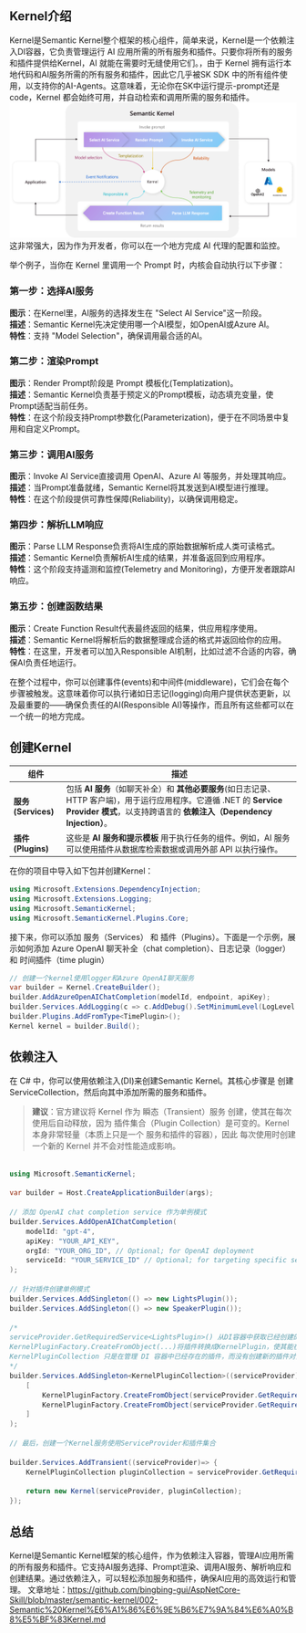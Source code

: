 ## Kernel介绍

Kernel是Semantic Kernel整个框架的核心组件，简单来说，Kernel是一个依赖注入DI容器，它负责管理运行 AI 应用所需的所有服务和插件。只要你将所有的服务和插件提供给Kernel，AI 就能在需要时无缝使用它们。，由于 Kernel 拥有运行本地代码和AI服务所需的所有服务和插件，因此它几乎被SK SDK 中的所有组件使用，以支持你的AI-Agents。这意味着，无论你在SK中运行提示-prompt还是code，Kernel 都会始终可用，并自动检索和调用所需的服务和插件。
![Kernel](/docs/SemanticKernel/Materials/the-kernel-is-at-the-center-of-everything.png)  
这非常强大，因为作为开发者，你可以在一个地方完成 AI 代理的配置和监控。

举个例子，当你在 Kernel 里调用一个 Prompt 时，内核会自动执行以下步骤：

### 第一步：选择AI服务

**图示**：在Kernel里，AI服务的选择发生在 "Select AI Service"这一阶段。  
**描述**：Semantic Kernel先决定使用哪一个AI模型，如OpenAI或Azure AI。  
**特性**：支持 "Model Selection"，确保调用最合适的AI。

### 第二步：渲染Prompt

**图示**：Render Prompt阶段是 Prompt 模板化(Templatization)。  
**描述**：Semantic Kernel负责基于预定义的Prompt模板，动态填充变量，使Prompt适配当前任务。  
**特性**：在这个阶段支持Prompt参数化(Parameterization)，便于在不同场景中复用和自定义Prompt。

### 第三步：调用AI服务

**图示**：Invoke AI Service直接调用 OpenAI、Azure AI 等服务，并处理其响应。  
**描述**：当Prompt准备就绪，Semantic Kernel将其发送到AI模型进行推理。  
**特性**：在这个阶段提供可靠性保障(Reliability)，以确保调用稳定。

### 第四步：解析LLM响应

**图示**：Parse LLM Response负责将AI生成的原始数据解析成人类可读格式。  
**描述**：Semantic Kernel负责解析AI生成的结果，并准备返回到应用程序。  
**特性**：这个阶段支持遥测和监控(Telemetry and Monitoring)，方便开发者跟踪AI响应。

### 第五步：创建函数结果

**图示**：Create Function Result代表最终返回的结果，供应用程序使用。  
**描述**：Semantic Kernel将解析后的数据整理成合适的格式并返回给你的应用。  
**特性**：在这里，开发者可以加入Responsible AI机制，比如过滤不合适的内容，确保AI负责任地运行。

在整个过程中，你可以创建事件(events)和中间件(middleware)，它们会在每个步骤被触发。这意味着你可以执行诸如日志记(logging)向用户提供状态更新，以及最重要的——确保负责任的AI(Responsible AI)等操作，而且所有这些都可以在一个统一的地方完成。

## 创建Kernel

| **组件**   | **描述**  |
|-----------|---------|
| **服务(Services)** | 包括 **AI 服务**（如聊天补全）和 **其他必要服务**(如日志记录、HTTP 客户端)，用于运行应用程序。它遵循 .NET 的 **Service Provider 模式**，以支持跨语言的 **依赖注入（Dependency Injection）**。 |
| **插件(Plugins)** | 这些是 **AI 服务和提示模板** 用于执行任务的组件。例如，AI 服务可以使用插件从数据库检索数据或调用外部 API 以执行操作。 |

在你的项目中导入如下包并创建Kernel：

```csharp
using Microsoft.Extensions.DependencyInjection;
using Microsoft.Extensions.Logging;
using Microsoft.SemanticKernel;
using Microsoft.SemanticKernel.Plugins.Core;
```

接下来，你可以添加 服务（Services） 和 插件（Plugins）。下面是一个示例，展示如何添加 Azure OpenAI 聊天补全（chat completion）、日志记录（logger） 和 时间插件（time plugin）

```csharp
// 创建一个kernel使用logger和Azure OpenAI聊天服务
var builder = Kernel.CreateBuilder();
builder.AddAzureOpenAIChatCompletion(modelId, endpoint, apiKey);
builder.Services.AddLogging(c => c.AddDebug().SetMinimumLevel(LogLevel.Trace));
builder.Plugins.AddFromType<TimePlugin>();
Kernel kernel = builder.Build();
```

## 依赖注入

在 C# 中，你可以使用依赖注入(DI)来创建Semantic Kernel。其核心步骤是 创建 ServiceCollection，然后向其中添加所需的服务和插件。
> **建议**：官方建议将 Kernel 作为 瞬态（Transient）服务 创建，使其在每次使用后自动释放，因为 插件集合（Plugin Collection）是可变的。Kernel 本身非常轻量（本质上只是一个 服务和插件的容器），因此 每次使用时创建一个新的 Kernel 并不会对性能造成影响。

```csharp

using Microsoft.SemanticKernel;

var builder = Host.CreateApplicationBuilder(args);

// 添加 OpenAI chat completion service 作为单例模式
builder.Services.AddOpenAIChatCompletion(
    modelId: "gpt-4",
    apiKey: "YOUR_API_KEY",
    orgId: "YOUR_ORG_ID", // Optional; for OpenAI deployment
    serviceId: "YOUR_SERVICE_ID" // Optional; for targeting specific services within Semantic Kernel
);

// 针对插件创建单例模式
builder.Services.AddSingleton(() => new LightsPlugin());
builder.Services.AddSingleton(() => new SpeakerPlugin());

/*
serviceProvider.GetRequiredService<LightsPlugin>() 从DI容器中获取已经创建的LightsPlugin实例。
KernelPluginFactory.CreateFromObject(...)将插件转换成KernelPlugin，使其能在 KernelPluginCollection 中使用。
KernelPluginCollection 只是在管理 DI 容器中已经存在的插件，而没有创建新的插件对象
*/
builder.Services.AddSingleton<KernelPluginCollection>((serviceProvider) => 
    [
        KernelPluginFactory.CreateFromObject(serviceProvider.GetRequiredService<LightsPlugin>()),
        KernelPluginFactory.CreateFromObject(serviceProvider.GetRequiredService<SpeakerPlugin>())
    ]
);

// 最后，创建一个Kernel服务使用ServiceProvider和插件集合

builder.Services.AddTransient((serviceProvider)=> {
    KernelPluginCollection pluginCollection = serviceProvider.GetRequiredService<KernelPluginCollection>();

    return new Kernel(serviceProvider, pluginCollection);
});

```
## 总结 

Kernel是Semantic Kernel框架的核心组件，作为依赖注入容器，管理AI应用所需的所有服务和插件。它支持AI服务选择、Prompt渲染、调用AI服务、解析响应和创建结果。通过依赖注入，可以轻松添加服务和插件，确保AI应用的高效运行和管理。
文章地址：https://github.com/bingbing-gui/AspNetCore-Skill/blob/master/semantic-kernel/002-Semantic%20Kernel%E6%A1%86%E6%9E%B6%E7%9A%84%E6%A0%B8%E5%BF%83Kernel.md


